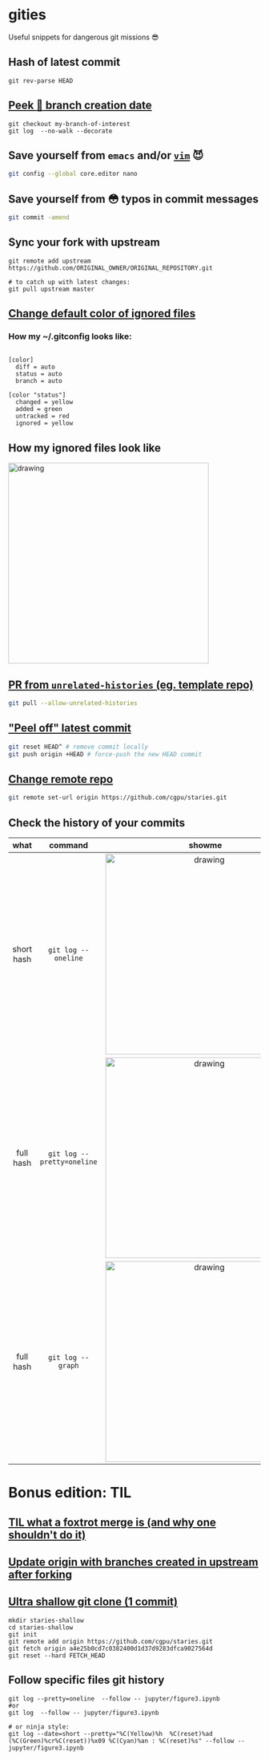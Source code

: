 # gities
Useful snippets for dangerous git missions :sunglasses:

## Hash of latest commit

```
git rev-parse HEAD
```

## [Peek :eyes: branch creation date](https://stackoverflow.com/questions/2255416/how-to-determine-when-a-git-branch-was-created)

```shell
git checkout my-branch-of-interest
git log  --no-walk --decorate
```

## Save yourself from `emacs` and/or [`vim`](https://twitter.com/aarondjents/status/1152994105875714048) :smiling_imp:

```bash
git config --global core.editor nano
```

## Save yourself from :flushed: typos in commit messages

```bash
git commit -amend

```
## Sync your fork with upstream

```
git remote add upstream https://github.com/ORIGINAL_OWNER/ORIGINAL_REPOSITORY.git

# to catch up with latest changes:
git pull upstream master
```

## [ Change default color of ignored files](https://stackoverflow.com/questions/12255028/how-to-show-git-colors-on-zsh) 

### How my ~/.gitconfig looks like:

```console

[color]
  diff = auto
  status = auto
  branch = auto
  
[color "status"]
  changed = yellow
  added = green
  untracked = red
  ignored = yellow
```

## How my ignored files look like

<img src="https://user-images.githubusercontent.com/38183826/73766737-61bd6c00-476e-11ea-9c5a-e2be706cdbd0.png" alt="drawing" width="400"/></a>

## [PR from `unrelated-histories` (eg. template repo)](https://github.community/t5/How-to-use-Git-and-GitHub/How-to-deal-with-quot-refusing-to-merge-unrelated-histories-quot/td-p/12619)

```bash
git pull --allow-unrelated-histories
```

## [ "Peel off" latest commit](https://stackoverflow.com/questions/8225125/remove-last-commit-from-remote-git-repository/8225166)

```bash
git reset HEAD^ # remove commit locally
git push origin +HEAD # force-push the new HEAD commit
```

## [Change remote repo](https://stackoverflow.com/questions/2432764/how-to-change-the-uri-url-for-a-remote-git-repository)

```sh
git remote set-url origin https://github.com/cgpu/staries.git
```

## Check the history of your commits 

|what|command|showme|
|:----------:|:--------:|:--------:|
| short hash |    `git log --oneline`|<img src="https://user-images.githubusercontent.com/38183826/77423232-bb353500-6dc6-11ea-9de7-f40aea92d614.png" alt="drawing" width="400"/></a> |
|  full hash|`git log --pretty=oneline` |<img src="https://user-images.githubusercontent.com/38183826/77423274-cd16d800-6dc6-11ea-987d-7db50e128dbd.png" alt="drawing" width="400"/></a>|
|  full hash|`git log --graph` |<img src="https://user-images.githubusercontent.com/38183826/77443201-d2821b80-6de2-11ea-8969-811d6a84515f.png" alt="drawing" width="400"/></a>|


# Bonus edition: TIL

## [TIL what a foxtrot merge is (and why one shouldn't do it)](https://bit-booster.blogspot.com/2016/02/no-foxtrots-allowed.html)


## [Update origin with branches created in upstream after forking](https://stackoverflow.com/questions/10312521/how-to-fetch-all-git-branches)


## [Ultra shallow git clone (1 commit)](https://www.techiedelight.com/clone-git-repository-with-specific-revision/)

```
mkdir staries-shallow
cd staries-shallow
git init
git remote add origin https://github.com/cgpu/staries.git
git fetch origin a4e25b0cd7c0382400d1d37d9283dfca9027564d
git reset --hard FETCH_HEAD
```


## Follow specific files git history

```
git log --pretty=oneline  --follow -- jupyter/figure3.ipynb  
#or  
git log  --follow -- jupyter/figure3.ipynb

# or ninja style:
git log --date=short --pretty="%C(Yellow)%h  %C(reset)%ad (%C(Green)%cr%C(reset))%x09 %C(Cyan)%an : %C(reset)%s" --follow -- jupyter/figure3.ipynb
```
